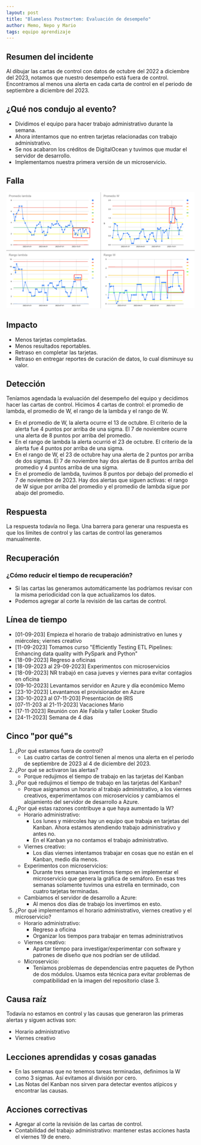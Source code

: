 ```yaml
---
layout: post
title: "Blameless Postmortem: Evaluación de desempeño"
author: Memo, Nepo y Mario
tags: equipo aprendizaje
---
```


## Resumen del incidente
Al dibujar las cartas de control con datos de octubre del 2022 a diciembre del 2023, notamos que nuestro desempeño está fuera de control.
Encontramos al menos una alerta en cada carta de control en el periodo de septiembre a diciembre del 2023.

## ¿Qué nos condujo al evento?
- Dividimos el equipo para hacer trabajo administrativo durante la semana.
- Ahora intentamos que no entren tarjetas relacionadas con trabajo administrativo.
- Se nos acabaron los créditos de DigitalOcean y tuvimos que mudar el servidor de desarrollo.
- Implementamos nuestra primera versión de un microservicio.

## Falla
![cartas de control](/assets/images/control_charts.png)

## Impacto
- Menos tarjetas completadas.
- Menos resultados reportables.
- Retraso en completar las tarjetas.
- Retraso en entregar reportes de curación de datos, lo cual disminuye su valor.

## Detección
Teníamos agendada la evaluación del desempeño del equipo y decidimos hacer las cartas de control.
Hicimos 4 cartas de control: el promedio de lambda, el promedio de W, el rango de la lambda y el rango de W.
- En el promedio de W, la alerta ocurre el 13 de octubre.
El criterio de la alerta fue 4 puntos por arriba de una sigma.
El 7 de noviembre ocurre una alerta de 8 puntos por arriba del promedio.
- En el rango de lambda la alerta ocurrió el 23 de octubre.
El criterio de la alerta fue 4 puntos por arriba de una sigma.
- En el rango de W, el 23 de octubre hay una alerta de 2 puntos por arriba de dos sigmas.
El 7 de noviembre hay dos alertas de 8 puntos arriba del promedio y 4 puntos arriba de una sigma.
- En el promedio de lambda, tuvimos 8 puntos por debajo del promedio el 7 de noviembre de 2023.
Hay dos alertas que siguen activas: el rango de W sigue por arriba del promedio y el promedio de lambda sigue por abajo del promedio.

## Respuesta
La respuesta todavía no llega.
Una barrera para generar una respuesta es que los límites de control y las cartas de control las generamos manualmente.

## Recuperación

### ¿Cómo reducir el tiempo de recuperación?
- Si las cartas las generamos automáticamente las podríamos revisar con la misma periodicidad con la que actualizamos los datos.
- Podemos agregar al corte la revisión de las cartas de control.

## Línea de tiempo
- [01-09-203] Empieza el horario de trabajo administrativo en lunes y miércoles; viernes creativo
- [11-09-2023] Tomamos curso "Efficiently Testing ETL Pipelines: Enhancing data quality with PySpark and Python"
- [18-09-2023] Regreso a oficinas
- [18-09-2023 al 29-09-2023] Experimentos con microservicios
- [18-09-2023] NR trabajó en casa jueves y viernes para evitar contagios en oficina
- [09-10-2023] Levantamos servidor en Azure y día económico Memo
- [23-10-2023] Levantamos el provisionador en Azure
- [30-10-2023 al 07-11-203] Presentación de IRIS
- [07-11-203 al 21-11-2023] Vacaciones Mario
- [17-11-2023] Reunión con Ale Fabila y taller Looker Studio
- [24-11-2023] Semana de 4 días

## Cinco "por qué"s
1. ¿Por qué estamos fuera de control?
    - Las cuatro cartas de control tienen al menos una alerta en el periodo de septiembre de 2023 al 4 de diciembre del 2023.
1. ¿Por qué se activaron las alertas?
    - Porque redujimos el tiempo de trabajo en las tarjetas del Kanban
1. ¿Por qué redujimos el tiempo de trabajo en las tarjetas del Kanban?
    - Porque asignamos un horario al trabajo administrativo, a los viernes creativos, experimentamos con microservicios y cambiamos el alojamiento del servidor de desarrollo a Azure.
1. ¿Por qué estas razones contribuye a que haya aumentado la W?
    - Horario administrativo:
      - Los lunes y miércoles hay un equipo que trabaja en tarjetas del Kanban. Ahora estamos atendiendo trabajo administrativo y antes no.
      - En el Kanban ya no contamos el trabajo administrativo.
    - Viernes creativo:
      - Los días viernes intentamos trabajar en cosas que no están en el Kanban, medio día menos.
    - Experimentos con microservicios:
      - Durante tres semanas invertimos tiempo en implementar el microservicio que genera la gráfica de semáforo.
      En esas tres semanas solamente tuvimos una estrella en terminado, con cuatro tarjetas terminadas.
    - Cambiamos el servidor de desarrollo a Azure:
      - Al menos dos días de trabajo los invertimos en esto.
1. ¿Por qué implementamos el horario administrativo, viernes creativo y el microservicio?
    - Horario administrativo:
        - Regreso a oficina
        - Organizar los tiempos para trabajar en temas administrativos
    - Viernes creativo:
        - Apartar tiempo para investigar/experimentar con software y patrones de diseño que nos podrían ser de utilidad.
    - Microservicio:
        - Teníamos problemas de dependencias entre paquetes de Python de dos módulos.
        Usamos esta técnica para evitar problemas de compatibilidad en la imagen del repositorio clase 3.

## Causa raíz
Todavía no estamos en control y las causas que generaron las primeras alertas y siguen activas son:
- Horario administrativo
- Viernes creativo

## Lecciones aprendidas y cosas ganadas
- En las semanas que no tenemos tareas terminadas, definimos la W como 3 sigmas.
Así evitamos al división por cero. 
- Las Notas del Kanban nos sirven para detectar eventos atípicos y encontrar las causas.

## Acciones correctivas
- Agregar al corte la revisión de las cartas de control.
- Contabilidad del trabajo administrativo: mantener estas acciones hasta el viernes 19 de enero.